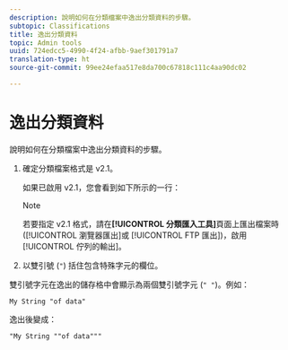 ```yaml
---
description: 說明如何在分類檔案中逸出分類資料的步驟。
subtopic: Classifications
title: 逸出分類資料
topic: Admin tools
uuid: 724edcc5-4990-4f24-afbb-9aef301791a7
translation-type: ht
source-git-commit: 99ee24efaa517e8da700c67818c111c4aa90dc02

---
```



# 逸出分類資料

說明如何在分類檔案中逸出分類資料的步驟。

<!--Meike, please check this page against orginal. It might be missing information. -->

1. 確定分類檔案格式是 v2.1。

   如果已啟用 v2.1，您會看到如下所示的一行：

   >[!NOTE]
   >
   >若要指定 v2.1 格式，請在&#x200B;**[!UICONTROL 分類匯入工具]**&#x200B;頁面上匯出檔案時 ([!UICONTROL 瀏覽器匯出]或 [!UICONTROL FTP 匯出])，啟用[!UICONTROL 佇列的輸出]。

1. 以雙引號 (`"`) 括住包含特殊字元的欄位。

雙引號字元在逸出的儲存格中會顯示為兩個雙引號字元 (`" "`)。例如：

```
My String "of data"
```

逸出後變成：

```
"My String ""of data"""
```
